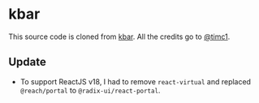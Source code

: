 # kbar

This source code is cloned from [kbar](https://github.com/timc1/kbar).
All the credits go to [@timc1](https://github.com/timc1).

## Update

- To support ReactJS v18, I had to remove `react-virtual` and replaced `@reach/portal` to `@radix-ui/react-portal`.
